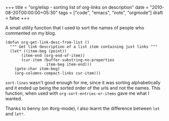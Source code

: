 +++
title = "org/elisp - sorting list of org-links on description"
date = "2010-08-20T00:00:00+05:30"
tags = ["code", "emacs", "note", "orgmode"]
draft = false
+++

A small utility function that I used to sort the names of people
who commented on my blog.

```emacs-lisp
(defun org-get-link-desc-from-list ()
  """ Get link description of a list item containing just links """
  (let* ((item-beg (point))
       (item-end (org-end-of-item))
       (cur-item (buffer-substring-no-properties
                  item-beg item-end)))
    (goto-char item-beg)
    (org-columns-compact-links cur-item)))
```

`sort-lines` wasn't good enough for me, since it was sorting
alphabetically and it ended up being the sorted order of the urls
and not the names. This function, when used with
`org-sort-entries-or-items` gave me what I wanted.

Thanks to benny (on #org-mode), I also learnt the difference
between `let` and `let*`.
